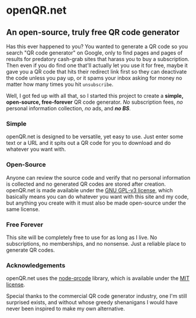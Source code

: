 # openQR.net

## An open-source, truly free QR code generator

Has this ever happened to you? You wanted to generate a QR code so you search "QR code generator" on Google, only to find pages and pages of results for predatory cash-grab sites that harass you to buy a subscription. Then even if you do find one that'll actually let you use it for free, maybe it gave you a QR code that hits their redirect link first so they can deactivate the code unless you pay up, or it spams your inbox asking for money no matter how many times you hit `unsubscribe`.

Well, I got fed up with all that, so I started this project to create a **simple, open-source, free-forever** QR code generator. *No* subscription fees, *no* personal information collection, *no* ads, and ***no BS***.

### Simple

openQR.net is designed to be versatile, yet easy to use. Just enter some text or a URL and it spits out a QR code for you to download and do whatever you want with.

### Open-Source

Anyone can review the source code and verify that no personal information is collected and no generated QR codes are stored after creation. openQR.net is made available under the [GNU GPL-v3 license](https://www.tldrlegal.com/license/gnu-general-public-license-v3-gpl-3), which basically means you can do whatever you want with this site and my code, but anything you create with it must also be made open-source under the same license.

### Free Forever

This site will be completely free to use for as long as I live. No subscriptions, no memberships, and no nonsense. Just a reliable place to generate QR codes.

### Acknowledgements

openQR.net uses the [node-qrcode](https://github.com/soldair/node-qrcode) library, which is available under the [MIT license](https://www.tldrlegal.com/license/mit-license).

Special thanks to the commercial QR code generator industry, one I'm still surprised exists, and without whose greedy shenanigans I would have never been inspired to make my own alternative.
